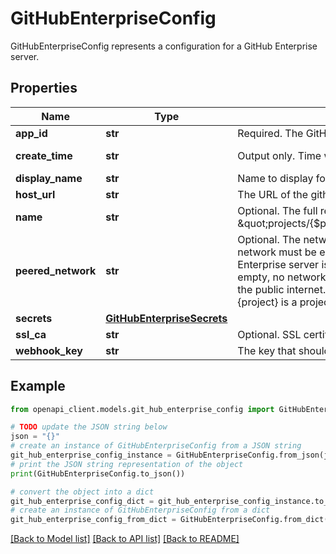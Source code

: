 # GitHubEnterpriseConfig

GitHubEnterpriseConfig represents a configuration for a GitHub Enterprise server.

## Properties

Name | Type | Description | Notes
------------ | ------------- | ------------- | -------------
**app_id** | **str** | Required. The GitHub app id of the Cloud Build app on the GitHub Enterprise server. | [optional] 
**create_time** | **str** | Output only. Time when the installation was associated with the project. | [optional] [readonly] 
**display_name** | **str** | Name to display for this config. | [optional] 
**host_url** | **str** | The URL of the github enterprise host the configuration is for. | [optional] 
**name** | **str** | Optional. The full resource name for the GitHubEnterpriseConfig For example: \&quot;projects/{$project_id}/locations/{$location_id}/githubEnterpriseConfigs/{$config_id}\&quot; | [optional] 
**peered_network** | **str** | Optional. The network to be used when reaching out to the GitHub Enterprise server. The VPC network must be enabled for private service connection. This should be set if the GitHub Enterprise server is hosted on-premises and not reachable by public internet. If this field is left empty, no network peering will occur and calls to the GitHub Enterprise server will be made over the public internet. Must be in the format &#x60;projects/{project}/global/networks/{network}&#x60;, where {project} is a project number or id and {network} is the name of a VPC network in the project. | [optional] 
**secrets** | [**GitHubEnterpriseSecrets**](GitHubEnterpriseSecrets.md) |  | [optional] 
**ssl_ca** | **str** | Optional. SSL certificate to use for requests to GitHub Enterprise. | [optional] 
**webhook_key** | **str** | The key that should be attached to webhook calls to the ReceiveWebhook endpoint. | [optional] 

## Example

```python
from openapi_client.models.git_hub_enterprise_config import GitHubEnterpriseConfig

# TODO update the JSON string below
json = "{}"
# create an instance of GitHubEnterpriseConfig from a JSON string
git_hub_enterprise_config_instance = GitHubEnterpriseConfig.from_json(json)
# print the JSON string representation of the object
print(GitHubEnterpriseConfig.to_json())

# convert the object into a dict
git_hub_enterprise_config_dict = git_hub_enterprise_config_instance.to_dict()
# create an instance of GitHubEnterpriseConfig from a dict
git_hub_enterprise_config_from_dict = GitHubEnterpriseConfig.from_dict(git_hub_enterprise_config_dict)
```
[[Back to Model list]](../README.md#documentation-for-models) [[Back to API list]](../README.md#documentation-for-api-endpoints) [[Back to README]](../README.md)


